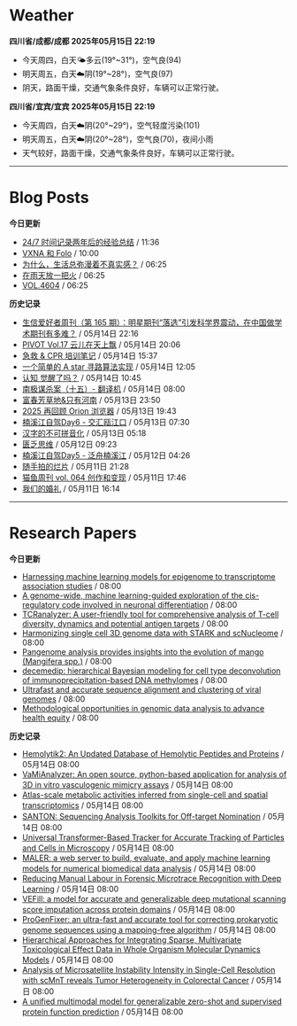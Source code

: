 # Weather
<!--qweather:start-->
**四川省/成都/成都 2025年05月15日 22:19**
- 今天周四，白天🌤️多云(19°~31°)，空气良(94)
- 明天周五，白天☁️阴(19°~28°)，空气良(97)
- 阴天，路面干燥，交通气象条件良好，车辆可以正常行驶。

**四川省/宜宾/宜宾 2025年05月15日 22:19**
- 今天周四，白天☁️阴(20°~29°)，空气轻度污染(101)
- 明天周五，白天☁️阴(20°~28°)，空气良(70)，夜间小雨
- 天气较好，路面干燥，交通气象条件良好，车辆可以正常行驶。
<!--qweather:end-->
---
# Blog Posts
<!--rss-blogs:start-->
**今日更新**
- [24/7 时间记录两年后的经验总结](https://thirdshire.com/timetracking/) / 11:36
- [VXNA 和 Folo](https://anotherdayu.com/2025/6972/) / 10:00
- [为什么，生活总弥漫着不真实感？](http://m.wufazhuce.com/question/4365) / 06:25
- [在雨天放一把火](http://m.wufazhuce.com/article/6792) / 06:25
- [VOL.4604](http://m.wufazhuce.com/one/4755) / 06:25

**历史记录**
- [生信爱好者周刊（第 165 期）：明星期刊“落选”引发科学界震动，在中国做学术期刊有多难？](https://openbiox.github.io/weekly/issue-165/) / 05月14日 22:16
- [PIVOT Vol.17 云儿在天上飘](https://anotherdayu.com/2025/6966/) / 05月14日 20:06
- [急救 & CPR 培训笔记](https://blog.douchi.space/first-aid-training/) / 05月14日 15:37
- [一个简单的 A star 寻路算法实现](https://blog.codingnow.com/2025/05/a_star_pathfinding.html) / 05月14日 12:05
- [认知 觉醒了吗？](https://imzm.im/cognitive-awakening/) / 05月14日 10:45
- [南极谋杀案（十五）- 翻译机](https://yufree.cn/cn/2025/05/14/anterictic-murder/) / 05月14日 08:00
- [富春芳草地&amp;只有河南](https://www.skyue.com/25051323.html) / 05月13日 23:50
- [2025 再回顾 Orion 浏览器](https://anotherdayu.com/2025/6953/) / 05月13日 19:43
- [楠溪江自驾Day6 - 交汇瓯江口](https://blog.ops-coffee.cn/r/city-china-zhejiang-wenzhou-yongjia-nanxijiang-06.html) / 05月13日 07:30
- [汉字的不可拼音化](https://justgoidea.com/the-impossibility-of-pinyin-for-chinese-characters/) / 05月13日 05:18
- [匮乏思维](https://blog.douchi.space/scarcity-mindset/) / 05月12日 09:23
- [楠溪江自驾Day5 - 泛舟楠溪江](https://blog.ops-coffee.cn/r/city-china-zhejiang-wenzhou-yongjia-nanxijiang-05.html) / 05月12日 04:26
- [随手拍的烂片](https://innei.in/notes/191) / 05月11日 21:28
- [猫鱼周刊 vol. 064 创作和变现](https://ameow.xyz/archives/weekly-064) / 05月11日 17:46
- [我们的婚礼](https://www.skyue.com/25051116.html) / 05月11日 16:14
<!--rss-blogs:end-->
---
# Research Papers
<!--rss-papers:start-->
**今日更新**
- [Harnessing machine learning models for epigenome to transcriptome association studies](https://www.biorxiv.org/content/10.1101/2025.05.09.653095v1?rss=1) / 08:00
- [A genome-wide, machine learning-guided exploration of the cis-regulatory code involved in neuronal differentiation](https://www.biorxiv.org/content/10.1101/2025.05.14.653995v1?rss=1) / 08:00
- [TCRanalyzer: A user-friendly tool for comprehensive analysis of T-cell diversity, dynamics and potential antigen targets](https://www.biorxiv.org/content/10.1101/2025.05.09.652820v1?rss=1) / 08:00
- [Harmonizing single cell 3D genome data with STARK and scNucleome](https://www.biorxiv.org/content/10.1101/2025.05.10.653247v1?rss=1) / 08:00
- [Pangenome analysis provides insights into the evolution of mango (Mangifera spp.)](https://www.biorxiv.org/content/10.1101/2025.05.09.653124v1?rss=1) / 08:00
- [decemedip: hierarchical Bayesian modeling for cell type deconvolution of immunoprecipitation-based DNA methylomes](https://www.biorxiv.org/content/10.1101/2025.05.09.653152v1?rss=1) / 08:00
- [Ultrafast and accurate sequence alignment and clustering of viral genomes](https://www.nature.com/articles/s41592-025-02701-7) / 08:00
- [Methodological opportunities in genomic data analysis to advance health equity](https://www.nature.com/articles/s41576-025-00839-w) / 08:00

**历史记录**
- [Hemolytik2: An Updated Database of Hemolytic Peptides and Proteins](https://www.biorxiv.org/content/10.1101/2025.05.12.653624v1?rss=1) / 05月14日 08:00
- [VaMiAnalyzer: An open source, python-based application for analysis of 3D in vitro vasculogenic mimicry assays](https://www.biorxiv.org/content/10.1101/2025.05.13.653881v1?rss=1) / 05月14日 08:00
- [Atlas-scale metabolic activities inferred from single-cell and spatial transcriptomics](https://www.biorxiv.org/content/10.1101/2025.05.09.653038v1?rss=1) / 05月14日 08:00
- [SANTON: Sequencing Analysis Toolkits for Off-target Nomination](https://www.biorxiv.org/content/10.1101/2025.05.09.653082v1?rss=1) / 05月14日 08:00
- [Universal Transformer-Based Tracker for Accurate Tracking of Particles and Cells in Microscopy](https://www.biorxiv.org/content/10.1101/2025.05.09.653028v1?rss=1) / 05月14日 08:00
- [MALER: a web server to build, evaluate, and apply machine learning models for numerical biomedical data analysis](https://www.biorxiv.org/content/10.1101/2025.05.09.653008v1?rss=1) / 05月14日 08:00
- [Reducing Manual Labour in Forensic Microtrace Recognition with Deep Learning](https://www.biorxiv.org/content/10.1101/2025.05.09.653056v1?rss=1) / 05月14日 08:00
- [VEFill: a model for accurate and generalizable deep mutational scanning score imputation across protein domains](https://www.biorxiv.org/content/10.1101/2025.05.14.653991v1?rss=1) / 05月14日 08:00
- [ProGenFixer: an ultra-fast and accurate tool for correcting prokaryotic genome sequences using a mapping-free algorithm](https://www.biorxiv.org/content/10.1101/2025.05.09.653025v1?rss=1) / 05月14日 08:00
- [Hierarchical Approaches for Integrating Sparse, Multivariate Toxicological Effect Data in Whole Organism Molecular Dynamics Models](https://www.biorxiv.org/content/10.1101/2025.05.09.652942v1?rss=1) / 05月14日 08:00
- [Analysis of Microsatellite Instability Intensity in Single-Cell Resolution with scMnT reveals Tumor Heterogeneity in Colorectal Cancer](https://www.biorxiv.org/content/10.1101/2025.05.09.653227v1?rss=1) / 05月14日 08:00
- [A unified multimodal model for generalizable zero-shot and supervised protein function prediction](https://www.biorxiv.org/content/10.1101/2025.05.09.653226v1?rss=1) / 05月14日 08:00
<!--rss-papers:end-->
